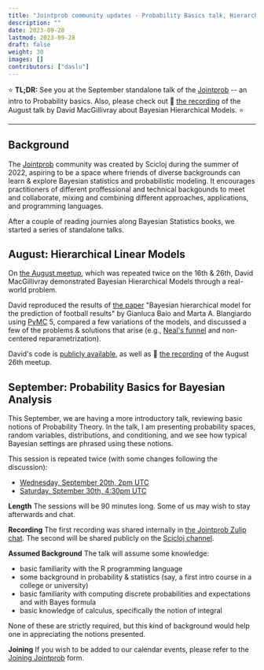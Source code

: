```yaml
---
title: "Jointprob community updates - Probability Basics talk, Hierarchical Models followup"
description: ""
date: 2023-09-28
lastmod: 2023-09-28
draft: false
weight: 30
images: []
contributors: ["daslu"]
---
```


:star: **TL;DR:** See you at the September standalone talk of the [Jointprob](https://scicloj.github.io/docs/community/groups/jointprob) -- an intro to Probability basics. Also, please check out :movie_camera: [the recording]((https://www.youtube.com/watch?v=4VqGvR2fb-Q)) of the August talk by David MacGillivray about Bayesian Hierarchical Models. :star:

----------------

## Background

The [Jointprob](https://scicloj.github.io/docs/community/groups/jointprob) community was created by Scicloj during the summer of 2022, aspiring to be a space where friends of diverse backgrounds can learn & explore Bayesian statistics and probabilistic modeling. It encourages practitioners of different proffessional and technical backgounds to meet and collaborate, mixing and combining different approaches, applications, and programming languages.

After a couple of reading journies along Bayesian Statistics books, we started a series of standalone talks.

## August: Hierarchical Linear Models

On [the August meetup](https://scicloj.github.io/blog/the-jointprob-community-changes-on-the-agenda-and-an-upcoming-talk-about-bayesian-hierarchical-models/), which was repeated twice on the 16th & 26th, David MacGillivray demonstrated Bayesian Hierarchical Models through a real-world problem.

David reproduced the results of [the paper](https://discovery.ucl.ac.uk/id/eprint/16040/1/16040.pdf) "Bayesian hierarchical model for the prediction of football results" by Gianluca Baio and Marta A. Blangiardo using [PyMC](https://www.pymc.io/) 5, compared a few variations of the models, and discussed a few of the problems & solutions that arise (e.g., [Neal's funnel](https://beanmachine.org/docs/overview/tutorials/Neals_funnel/NealsFunnel/) and non-centered reparametrization).

David's code is [publicly available](https://github.com/jointprob/hierarchical-soccer-model/), as well as :movie_camera: [the recording](https://www.youtube.com/watch?v=4VqGvR2fb-Q) of the August 26th meetup.

## September: Probability Basics for Bayesian Analysis

This September, we are having a more introductory talk, reviewing basic notions of Probability Theory. In the talk, I am presenting probability spaces, random variables, distributions, and conditioning, and we see how typical Bayesian settings are phrased using these notions.

This session is repeated twice (with some changes following the discussion):
* [Wednesday, September 20th, 2pm UTC](https://time.is/14:00_20_Sep_2023_in_UTC)
* [Saturday, Sptember 30th, 4:30pm UTC](https://time.is/16:30_30_Sep_2023_in_UTC)

**Length**
The sessions will be 90 minutes long. Some of us may wish to stay afterwards and chat.

**Recording**
The first recording was shared internally in [the Jointprob Zulip chat](https://scicloj.github.io/docs/community/groups/jointprob/#chat). The second will be shared publicly on the [Scicloj channel](https://www.youtube.com/@SciCloj).

**Assumed Background**
The talk will assume some knowledge:
* basic familiarity with the R programming language
* some background in probability & statistics (say, a first intro course in a college or university)
* basic familiarity with computing discrete probabilities and expectations and with Bayes formula
* basic knowledge of calculus, specifically the notion of integral

None of these are strictly required, but this kind of background would help one in appreciating the notions presented.

**Joining**
If you wish to be added to our calendar events, please refer to the [Joining Jointprob](https://scicloj.github.io/docs/community/groups/jointprob/#joining) form.


